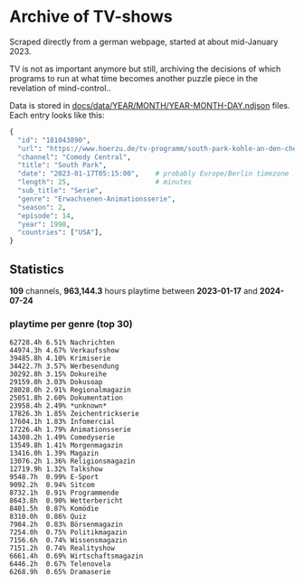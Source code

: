 # Archive of TV-shows

Scraped directly from a german webpage, started at about mid-January 2023.

TV is not as important anymore but still, archiving the decisions of which programs to run at what time
becomes another puzzle piece in the revelation of mind-control.. 

Data is stored in [docs/data/YEAR/MONTH/YEAR-MONTH-DAY.ndjson](docs/data/) files. 
Each entry looks like this:

```python
{
  "id": "181043890", 
  "url": "https://www.hoerzu.de/tv-programm/south-park-kohle-an-den-chefkoch/bid_181043890/", 
  "channel": "Comedy Central", 
  "title": "South Park", 
  "date": "2023-01-17T05:15:00",    # probably Europe/Berlin timezone 
  "length": 25,                     # minutes 
  "sub_title": "Serie", 
  "genre": "Erwachsenen-Animationsserie", 
  "season": 2, 
  "episode": 14, 
  "year": 1998, 
  "countries": ["USA"],
}
```

## Statistics

**109** channels, **963,144.3** hours playtime between **2023-01-17** and **2024-07-24**


### playtime per genre (top 30)

    62728.4h 6.51% Nachrichten
    44974.3h 4.67% Verkaufsshow
    39485.8h 4.10% Krimiserie
    34422.7h 3.57% Werbesendung
    30292.8h 3.15% Dokureihe
    29159.0h 3.03% Dokusoap
    28028.0h 2.91% Regionalmagazin
    25051.8h 2.60% Dokumentation
    23958.4h 2.49% *unknown*
    17826.3h 1.85% Zeichentrickserie
    17604.1h 1.83% Infomercial
    17226.4h 1.79% Animationsserie
    14308.2h 1.49% Comedyserie
    13549.8h 1.41% Morgenmagazin
    13416.0h 1.39% Magazin
    13076.2h 1.36% Religionsmagazin
    12719.9h 1.32% Talkshow
    9548.7h  0.99% E-Sport
    9092.2h  0.94% Sitcom
    8732.1h  0.91% Programmende
    8643.8h  0.90% Wetterbericht
    8401.5h  0.87% Komödie
    8310.0h  0.86% Quiz
    7984.2h  0.83% Börsenmagazin
    7254.0h  0.75% Politikmagazin
    7156.6h  0.74% Wissensmagazin
    7151.2h  0.74% Realityshow
    6661.4h  0.69% Wirtschaftsmagazin
    6446.2h  0.67% Telenovela
    6268.9h  0.65% Dramaserie

